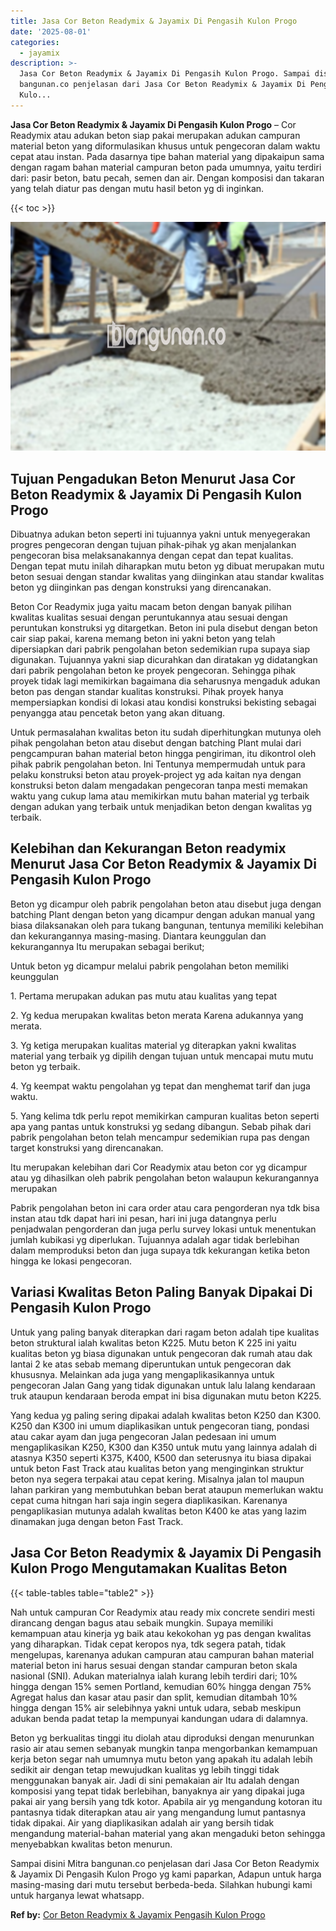 ```yaml
---
title: Jasa Cor Beton Readymix & Jayamix Di Pengasih Kulon Progo
date: '2025-08-01'
categories:
  - jayamix
description: >-
  Jasa Cor Beton Readymix & Jayamix Di Pengasih Kulon Progo. Sampai disini Mitra
  bangunan.co penjelasan dari Jasa Cor Beton Readymix & Jayamix Di Pengasih
  Kulo...
---
```


**Jasa Cor Beton Readymix & Jayamix Di Pengasih Kulon Progo** – Cor Readymix atau adukan beton siap pakai merupakan adukan campuran material beton yang diformulasikan khusus untuk pengecoran dalam waktu cepat atau instan. Pada dasarnya tipe bahan material yang dipakaipun sama dengan ragam bahan material campuran beton pada umumnya, yaitu terdiri dari: pasir beton, batu pecah, semen dan air. Dengan komposisi dan takaran yang telah diatur pas dengan mutu hasil beton yg di inginkan.

{{< toc >}}

![Jasa Cor Beton Readymix & Jayamix Di Pengasih Kulon Progo](/images/jasa-cor-readymix-02.png)

## Tujuan Pengadukan Beton Menurut Jasa Cor Beton Readymix & Jayamix Di Pengasih Kulon Progo

Dibuatnya adukan beton seperti ini tujuannya yakni untuk menyegerakan progres pengecoran dengan tujuan pihak-pihak yg akan menjalankan pengecoran bisa melaksanakannya dengan cepat dan tepat kualitas. Dengan tepat mutu inilah diharapkan mutu beton yg dibuat merupakan mutu beton sesuai dengan standar kwalitas yang diinginkan atau standar kwalitas beton yg diinginkan pas dengan konstruksi yang direncanakan.

Beton Cor Readymix juga yaitu macam beton dengan banyak pilihan kwalitas kualitas sesuai dengan peruntukannya atau sesuai dengan peruntukan konstruksi yg ditargetkan. Beton ini pula disebut dengan beton cair siap pakai, karena memang beton ini yakni beton yang telah dipersiapkan dari pabrik pengolahan beton sedemikian rupa supaya siap digunakan. Tujuannya yakni siap dicurahkan dan diratakan yg didatangkan dari pabrik pengolahan beton ke proyek pengecoran. Sehingga pihak proyek tidak lagi memikirkan bagaimana dia seharusnya mengaduk adukan beton pas dengan standar kualitas konstruksi. Pihak proyek hanya mempersiapkan kondisi di lokasi atau kondisi konstruksi bekisting sebagai penyangga atau pencetak beton yang akan dituang.

Untuk permasalahan kwalitas beton itu sudah diperhitungkan mutunya oleh pihak pengolahan beton atau disebut dengan batching Plant mulai dari pengcampuran bahan material beton hingga pengiriman, itu dikontrol oleh pihak pabrik pengolahan beton. Ini Tentunya mempermudah untuk para pelaku konstruksi beton atau proyek-project yg ada kaitan nya dengan konstruksi beton dalam mengadakan pengecoran tanpa mesti memakan waktu yang cukup lama atau memikirkan mutu bahan material yg terbaik dengan adukan yang terbaik untuk menjadikan beton dengan kwalitas yg terbaik.

## Kelebihan dan Kekurangan Beton readymix Menurut Jasa Cor Beton Readymix & Jayamix Di Pengasih Kulon Progo

Beton yg dicampur oleh pabrik pengolahan beton atau disebut juga dengan batching Plant dengan beton yang dicampur dengan adukan manual yang biasa dilaksanakan oleh para tukang bangunan, tentunya memiliki kelebihan dan kekurangannya masing-masing. Diantara keunggulan dan kekurangannya Itu merupakan sebagai berikut;

Untuk beton yg dicampur melalui pabrik pengolahan beton memiliki keunggulan

1\. Pertama merupakan adukan pas mutu atau kualitas yang tepat

2\. Yg kedua merupakan kwalitas beton merata Karena adukannya yang merata.

3\. Yg ketiga merupakan kualitas material yg diterapkan yakni kwalitas material yang terbaik yg dipilih dengan tujuan untuk mencapai mutu mutu beton yg terbaik.

4\. Yg keempat waktu pengolahan yg tepat dan menghemat tarif dan juga waktu.

5\. Yang kelima tdk perlu repot memikirkan campuran kualitas beton seperti apa yang pantas untuk konstruksi yg sedang dibangun. Sebab pihak dari pabrik pengolahan beton telah mencampur sedemikian rupa pas dengan target konstruksi yang direncanakan.

Itu merupakan kelebihan dari Cor Readymix atau beton cor yg dicampur atau yg dihasilkan oleh pabrik pengolahan beton walaupun kekurangannya merupakan

Pabrik pengolahan beton ini cara order atau cara pengorderan nya tdk bisa instan atau tdk dapat hari ini pesan, hari ini juga datangnya perlu penjadwalan pengorderan dan juga perlu survey lokasi untuk menentukan jumlah kubikasi yg diperlukan. Tujuannya adalah agar tidak berlebihan dalam memproduksi beton dan juga supaya tdk kekurangan ketika beton hingga ke lokasi pengecoran.

## Variasi Kwalitas Beton Paling Banyak Dipakai Di Pengasih Kulon Progo

Untuk yang paling banyak diterapkan dari ragam beton adalah tipe kualitas beton struktural ialah kwalitas beton K225. Mutu beton K 225 ini yaitu kualitas beton yg biasa digunakan untuk pengecoran dak rumah atau dak lantai 2 ke atas sebab memang diperuntukan untuk pengecoran dak khususnya. Melainkan ada juga yang mengaplikasikannya untuk pengecoran Jalan Gang yang tidak digunakan untuk lalu lalang kendaraan truk ataupun kendaraan beroda empat ini bisa digunakan mutu beton K225.

Yang kedua yg paling sering dipakai adalah kwalitas beton K250 dan K300. K250 dan K300 ini umum diaplikasikan untuk pengecoran tiang, pondasi atau cakar ayam dan juga pengecoran Jalan pedesaan ini umum mengaplikasikan K250, K300 dan K350 untuk mutu yang lainnya adalah di atasnya K350 seperti K375, K400, K500 dan seterusnya itu biasa dipakai untuk beton Fast Track atau kualitas beton yang menginginkan struktur beton nya segera terpakai atau cepat kering. Misalnya jalan tol maupun lahan parkiran yang membutuhkan beban berat ataupun memerlukan waktu cepat cuma hitngan hari saja ingin segera diaplikasikan. Karenanya pengaplikasian mutunya adalah kwalitas beton K400 ke atas yang lazim dinamakan juga dengan beton Fast Track.

## Jasa Cor Beton Readymix & Jayamix Di Pengasih Kulon Progo Mengutamakan Kualitas Beton

{{< table-tables table="table2" >}}

Nah untuk campuran Cor Readymix atau ready mix concrete sendiri mesti dirancang dengan bagus atau sebaik mungkin. Supaya memiliki kemampuan atau kinerja yg baik atau kekokohan yg pas dengan kwalitas yang diharapkan. Tidak cepat keropos nya, tdk segera patah, tidak mengelupas, karenanya adukan campuran atau campuran bahan material material beton ini harus sesuai dengan standar campuran beton skala nasional (SNI). Adukan materialnya ialah kurang lebih terdiri dari; 10% hingga dengan 15% semen Portland, kemudian 60% hingga dengan 75% Agregat halus dan kasar atau pasir dan split, kemudian ditambah 10% hingga dengan 15% air selebihnya yakni untuk udara, sebab meskipun adukan benda padat tetap Ia mempunyai kandungan udara di dalamnya.

Beton yg berkualitas tinggi itu diolah atau diproduksi dengan menurunkan rasio air atau semen sebanyak mungkin tanpa mengorbankan kemampuan kerja beton segar nah umumnya mutu beton yang apakah itu adalah lebih sedikit air dengan tetap mewujudkan kualitas yg lebih tinggi tidak menggunakan banyak air. Jadi di sini pemakaian air Itu adalah dengan komposisi yang tepat tidak berlebihan, banyaknya air yang dipakai juga pakai air yang bersih yang tdk kotor. Apabila air yg mengandung kotoran itu pantasnya tidak diterapkan atau air yang mengandung lumut pantasnya tidak dipakai. Air yang diaplikasikan adalah air yang bersih tidak mengandung material-bahan material yang akan mengaduki beton sehingga menyebabkan kwalitas beton menurun.

Sampai disini Mitra bangunan.co penjelasan dari Jasa Cor Beton Readymix & Jayamix Di Pengasih Kulon Progo yg kami paparkan, Adapun untuk harga masing-masing dari mutu tersebut berbeda-beda. Silahkan hubungi kami untuk harganya lewat whatsapp.

**Ref by:** [Cor Beton Readymix & Jayamix Pengasih Kulon Progo](https://id.wikipedia.org/wiki/Cor)
